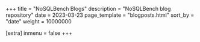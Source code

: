 +++
title = "NoSQLBench Blogs"
description = "NoSQLBench blog repository"
date = 2023-03-23
page_template = "blogposts.html"
sort_by = "date"
weight = 10000000

[extra]
inmenu = false
+++

